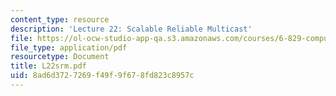 ```yaml
---
content_type: resource
description: 'Lecture 22: Scalable Reliable Multicast'
file: https://ol-ocw-studio-app-qa.s3.amazonaws.com/courses/6-829-computer-networks-fall-2002/8ad6d3727269f49f9f678fd823c8957c_L22srm.pdf
file_type: application/pdf
resourcetype: Document
title: L22srm.pdf
uid: 8ad6d372-7269-f49f-9f67-8fd823c8957c
---
```


